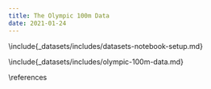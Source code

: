 ```yaml
---
title: The Olympic 100m Data
date: 2021-01-24
---
```


\include{_datasets/includes/datasets-notebook-setup.md}

\include{_datasets/includes/olympic-100m-data.md}

\references
